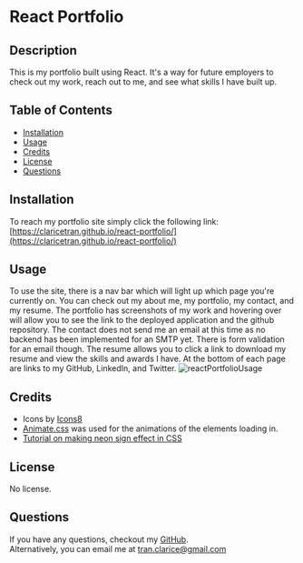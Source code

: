 # React Portfolio

## Description

This is my portfolio built using React. It's a way for future employers to check out my work, reach out to me, and see what skills I have built up.

## Table of Contents

-   [Installation](#installation)
-   [Usage](#usage)
-   [Credits](#credits)
-   [License](#license)
-   [Questions](#questions)

## Installation

To reach my portfolio site simply click the following link: [https://claricetran.github.io/react-portfolio/](https://claricetran.github.io/react-portfolio/)

## Usage

To use the site, there is a nav bar which will light up which page you're currently on. You can check out my about me, my portfolio, my contact, and my resume. The portfolio has screenshots of my work and hovering over will allow you to see the link to the deployed application and the github repository. The contact does not send me an email at this time as no backend has been implemented for an SMTP yet. There is form validation for an email though. The resume allows you to click a link to download my resume and view the skills and awards I have. At the bottom of each page are links to my GitHub, LinkedIn, and Twitter.
![reactPortfolioUsage](https://user-images.githubusercontent.com/16968424/223033651-810944f0-4b40-49f5-98ab-307d2e1bb9f3.gif)

## Credits

-   Icons by <a target="_blank" href="https://icons8.com">Icons8</a>
-   [Animate.css](https://animate.style/) was used for the animations of the elements loading in.
-   [Tutorial on making neon sign effect in CSS](https://css-tricks.com/how-to-create-neon-text-with-css/)

## License

No license.

## Questions

If you have any questions, checkout my [GitHub](https://github.com/claricetran). <br/>
Alternatively, you can email me at <tran.clarice@gmail.com>
